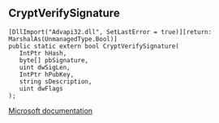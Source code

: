 ## CryptVerifySignature

```
[DllImport("Advapi32.dll", SetLastError = true)][return: MarshalAs(UnmanagedType.Bool)]
public static extern bool CryptVerifySignature(
   IntPtr hHash,
   byte[] pbSignature,
   uint dwSigLen,
   IntPtr hPubKey,
   string sDescription,
   uint dwFlags
);
```

[Microsoft documentation](https://docs.microsoft.com/en-us/windows/win32/api/wincrypt/nf-wincrypt-cryptverifysignaturea)
